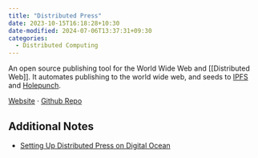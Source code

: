 ```yaml
---
title: "Distributed Press"
date: 2023-10-15T16:18:28+10:30
date-modified: 2024-07-06T13:37:31+09:30
categories:
  - Distributed Computing
---
```


An open source publishing tool for the World Wide Web and [[Distributed Web]]. It automates publishing to the world wide web, and seeds to [IPFS](/engineering/ipfs.md) and [Holepunch](/engineering/holepunch.md).

[Website](https://distributed.press/) ·  [Github Repo](https://github.com/hyphacoop/api.distributed.press)

## Additional Notes

- [Setting Up Distributed Press on Digital Ocean](/engineering/setting-up-distributed-press-on-digital-ocean.md)
